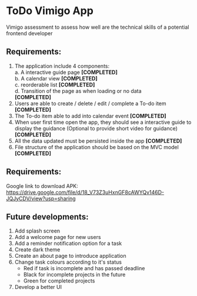 # ToDo Vimigo App

Vimigo assessment to assess how well are the technical skills of a potential frontend
developer

## Requirements:

1. The application include 4 components:<br />
    a. A interactive guide page ****[COMPLETED]****<br />
    b. A calendar view ****[COMPLETED]****<br />
    c. reorderable list ****[COMPLETED]****<br />
    d. Transition of the page as when loading or no data<br /> ****[COMPLETED]****
2. Users are able to create / delete / edit / complete a To-do item ****[COMPLETED]****
3. The To-do item able to add into calendar event ****[COMPLETED]****
4. When user first time open the app, they should see a interactive guide to display the guidance (Optional to provide short video for guidance) ****[COMPLETED]****
5. All the data updated must be persisted inside the app ****[COMPLETED]****
6. File structure of the application should be based on the MVC model ****[COMPLETED]****

## Requirements:
Google link to download APK:<br />
https://drive.google.com/file/d/18_V73Z3uHxnGF8cAWYQv146D-JQJyCDV/view?usp=sharing


## Future developments:
1. Add splash screen<br />
2. Add a welcome page for new users<br />
3. Add a reminder notification option for a task<br />
4. Create dark theme<br />
5. Create an about page to introduce application<br />
6. Change task colours according to it's status<br />
	- Red if task is incomplete and has passed deadline<br />
	- Black for incomplete projects in the future<br />
	- Green for completed projects<br />
5. Develop a better UI<br />
